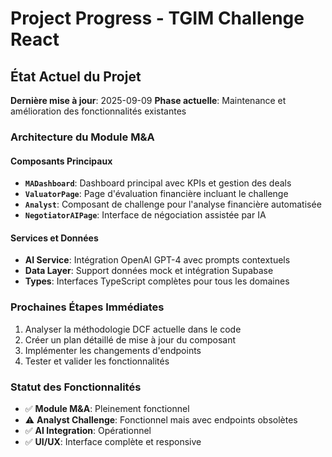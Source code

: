# Project Progress - TGIM Challenge React

## État Actuel du Projet
**Dernière mise à jour**: 2025-09-09
**Phase actuelle**: Maintenance et amélioration des fonctionnalités existantes

### Architecture du Module M&A

#### Composants Principaux
- **`MADashboard`**: Dashboard principal avec KPIs et gestion des deals
- **`ValuatorPage`**: Page d'évaluation financière incluant le challenge
- **`Analyst`**: Composant de challenge pour l'analyse financière automatisée
- **`NegotiatorAIPage`**: Interface de négociation assistée par IA

#### Services et Données
- **AI Service**: Intégration OpenAI GPT-4 avec prompts contextuels
- **Data Layer**: Support données mock et intégration Supabase
- **Types**: Interfaces TypeScript complètes pour tous les domaines

### Prochaines Étapes Immédiates
1. Analyser la méthodologie DCF actuelle dans le code
2. Créer un plan détaillé de mise à jour du composant
3. Implémenter les changements d'endpoints
4. Tester et valider les fonctionnalités

### Statut des Fonctionnalités
- ✅ **Module M&A**: Pleinement fonctionnel
- ⚠️ **Analyst Challenge**: Fonctionnel mais avec endpoints obsolètes  
- ✅ **AI Integration**: Opérationnel
- ✅ **UI/UX**: Interface complète et responsive